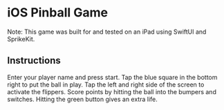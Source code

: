 # iOS Pinball Game

Note: This game was built for and tested on an iPad using SwiftUI and SprikeKit.

## Instructions
Enter your player name and press start. Tap the blue square in the bottom right to put the ball in play. Tap the left and right side of the screen to activate the flippers. Score points by hitting the ball into the bumpers and switches. Hitting the green button gives an extra life.
